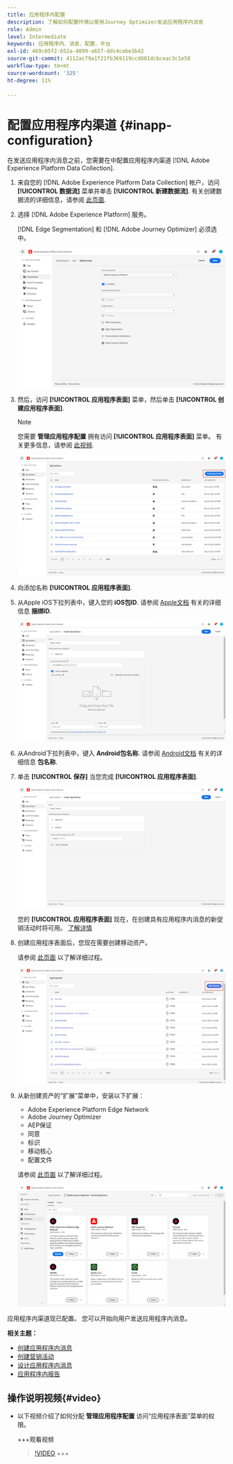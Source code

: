 ```yaml
---
title: 应用程序内配置
description: 了解如何配置环境以使用Journey Optimizer发送应用程序内消息
role: Admin
level: Intermediate
keywords: 应用程序内、消息、配置、平台
exl-id: 469c05f2-652a-4899-a657-ddc4cebe3b42
source-git-commit: 4112ac79a1f21fb369119ccd801dcbceac3c1e58
workflow-type: tm+mt
source-wordcount: '325'
ht-degree: 11%

---
```


# 配置应用程序内渠道 {#inapp-configuration}

在发送应用程序内消息之前，您需要在中配置应用程序内渠道 [!DNL Adobe Experience Platform Data Collection].

1. 来自您的 [!DNL Adobe Experience Platform Data Collection] 帐户，访问 **[!UICONTROL 数据流]** 菜单并单击 **[!UICONTROL 新建数据流]**. 有关创建数据流的详细信息，请参阅 [此页面](https://experienceleague.adobe.com/docs/experience-platform/edge/datastreams/configure.html?lang=zh-Hans).

1. 选择 [!DNL Adobe Experience Platform] 服务。

   [!DNL Edge Segmentation] 和 [!DNL Adobe Journey Optimizer] 必须选中。

   ![](assets/inapp_config_6.png)

1. 然后，访问 **[!UICONTROL 应用程序表面]** 菜单，然后单击 **[!UICONTROL 创建应用程序表面]**.

   >[!NOTE]
   >
   > 您需要 **管理应用程序配置** 拥有访问 **[!UICONTROL 应用程序表面]** 菜单。 有关更多信息，请参阅 [此视频](#video).

   ![](assets/inapp_config_1.png)

1. 向添加名称 **[!UICONTROL 应用程序表面]**.


1. 从Apple iOS下拉列表中，键入您的 **iOS包ID**. 请参阅 [Apple文档](https://developer.apple.com/documentation/appstoreconnectapi/bundle_ids) 有关的详细信息 **捆绑ID**.

   ![](assets/inapp_config_2.png)

1. 从Android下拉列表中，键入 **Android包名称**. 请参阅 [Android文档](https://support.google.com/admob/answer/9972781?hl=en#:~:text=The%20package%20name%20of%20an,supported%20third%2Dparty%20Android%20stores) 有关的详细信息 **包名称**.

1. 单击 **[!UICONTROL 保存]** 当您完成 **[!UICONTROL 应用程序表面]**.

   ![](assets/inapp_config_3.png)

   您的 **[!UICONTROL 应用程序表面]** 现在，在创建具有应用程序内消息的新促销活动时将可用。 [了解详情](create-in-app.md)

1. 创建应用程序表面后，您现在需要创建移动资产。

   请参阅 [此页面](https://experienceleague.adobe.com/docs/experience-platform/tags/admin/companies-and-properties.html#for-mobile) 以了解详细过程。

   ![](assets/inapp_config_4.png)

1. 从新创建资产的“扩展”菜单中，安装以下扩展：

   * Adobe Experience Platform Edge Network
   * Adobe Journey Optimizer
   * AEP保证
   * 同意
   * 标识
   * 移动核心
   * 配置文件

   请参阅 [此页面](https://experienceleague.adobe.com/docs/experience-platform/tags/ui/extensions/overview.html#add-a-new-extension) 以了解详细过程。

   ![](assets/inapp_config_5.png)

应用程序内渠道现已配置。 您可以开始向用户发送应用程序内消息。

**相关主题：**

* [创建应用程序内消息](create-in-app.md)
* [创建营销活动](../campaigns/create-campaign.md)
* [设计应用程序内消息](design-in-app.md)
* [应用程序内报告](../reports/campaign-global-report.md#inapp-report)


## 操作说明视频{#video}

* 以下视频介绍了如何分配 **管理应用程序配置** 访问“应用程序表面”菜单的权限。

  +++观看视频
  >[!VIDEO](https://video.tv.adobe.com/v/3421607)
+++
